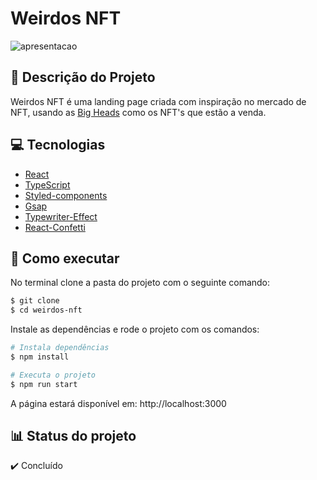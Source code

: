 # Weirdos NFT

![apresentacao](https://user-images.githubusercontent.com/72055099/196732125-994712d3-2d59-44bc-9a43-1f7d4442dae0.gif)

## 🧭 Descrição do Projeto
Weirdos NFT é uma landing page criada com inspiração no mercado de NFT, usando as [Big Heads](https://bigheads.io) como os NFT's que estão a venda.

## 💻 Tecnologias
- [React](https://pt-br.reactjs.org)
- [TypeScript](https://www.typescriptlang.org)
- [Styled-components](https://styled-components.com)
- [Gsap](https://greensock.com/gsap/)
- [Typewriter-Effect](https://www.npmjs.com/package/typewriter-effect)
- [React-Confetti](https://www.npmjs.com/package/react-confetti)

## 🚀 Como executar

No terminal clone a pasta do projeto com o seguinte comando:

```bash
$ git clone 
$ cd weirdos-nft
```

Instale as dependências e rode o projeto com os comandos:

```bash
# Instala dependências
$ npm install

# Executa o projeto
$ npm run start
```
A página estará disponível em: http://localhost:3000

## 📊 Status do projeto
✔️ Concluído
